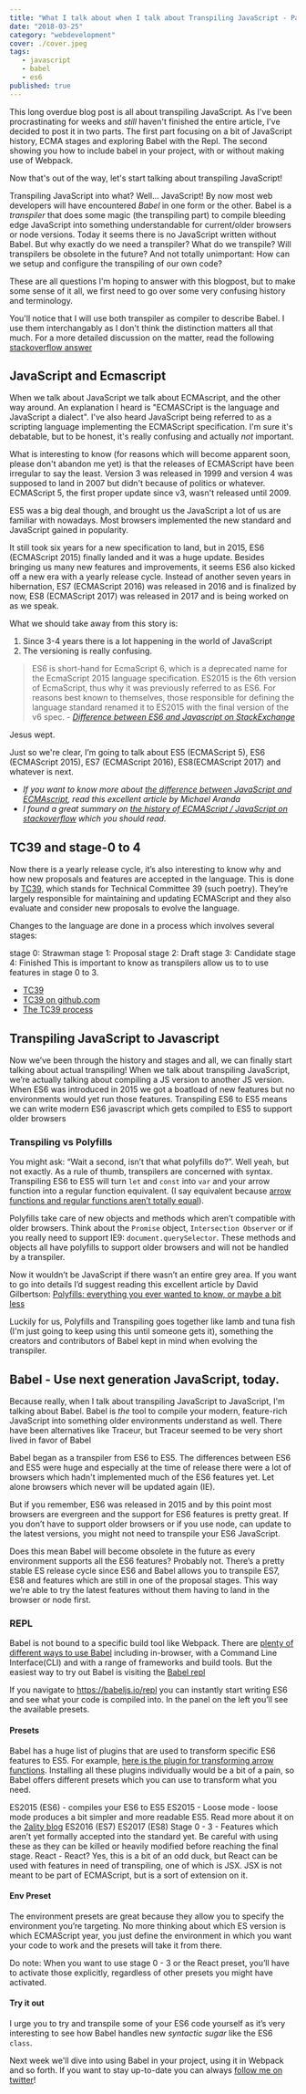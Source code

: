 ```yaml
---
title: "What I talk about when I talk about Transpiling JavaScript - Part 1 "
date: "2018-03-25"
category: "webdevelopment"
cover: ./cover.jpeg
tags:
   - javascript
   - babel
   - es6
published: true
---
```


This long overdue blog post is all about transpiling JavaScript. As I've been procrastinating for weeks and _still_ haven't finished the entire article, I've decided to post it in two parts. The first part focusing on a bit of JavaScript history, ECMA stages and exploring Babel with the Repl. The second showing you how to include babel in your project, with or without making use of Webpack.

Now that's out of the way, let's start talking about transpiling JavaScript!

Transpiling JavaScript into what? Well... JavaScript! By now most web developers will have encountered _Babel_ in one form or the other. Babel is a _transpiler_ that does some magic (the transpiling part) to compile bleeding edge JavaScript into something understandable for current/older browsers or node versions. Today it seems there is no JavaScript written without Babel. But why exactly do we need a transpiler? What do we transpile? Will transpilers be obsolete in the future? And not totally unimportant: How can we setup and configure the transpiling of our own code?

These are all questions I'm hoping to answer with this blogpost, but to make some sense of it all, we first need to go over some very confusing history and terminology.

You'll notice that I will use both transpiler as compiler to describe Babel. I use them interchangably as I don't think the distinction matters all that much. For a more detailed discussion on the matter, read the following [stackoverflow answer](https://stackoverflow.com/a/43969036)

## JavaScript and Ecmascript

When we talk about JavaScript we talk about ECMAscript, and the other way around. An explanation I heard is "ECMASCript is the language and JavaScript a dialect". I've also heard JavaScript being referred to as a scripting language implementing the ECMAScript specification. I'm sure it's debatable, but to be honest, it's really confusing and actually _not_ important.

What is interesting to know (for reasons which will become apparent soon, please don't abandon me yet) is that the releases of ECMAScript have been irregular to say the least. Version 3 was released in 1999 and version 4 was supposed to land in 2007 but didn't because of politics or whatever. ECMAScript 5, the first proper update since v3, wasn't released until 2009.

ES5 was a big deal though, and brought us the JavaScript a lot of us are familiar with nowadays. Most browsers implemented the new standard and JavaScript gained in popularity.

It still took six years for a new specification to land, but in 2015, ES6 (ECMAScript 2015) finally landed and it was a huge update. Besides bringing us many new features and improvements, it seems ES6 also kicked off a new era with a yearly release cycle. Instead of another seven years in hibernation, ES7 (ECMAScript 2016) was released in 2016 and is finalized by now, ES8 (ECMAScript 2017) was released in 2017 and is being worked on as we speak.

What we should take away from this story is:

1.  Since 3-4 years there is a lot happening in the world of JavaScript
1.  The versioning is really confusing.

> ES6 is short-hand for EcmaScript 6, which is a deprecated name for the EcmaScript 2015 language specification. ES2015 is the 6th version of EcmaScript, thus why it was previously referred to as ES6. For reasons best known to themselves, those responsible for defining the language standard renamed it to ES2015 with the final version of the v6 spec. - _[Difference between ES6 and Javascript on StackExchange](https://softwareengineering.stackexchange.com/questions/306846/different-between-es6-and-javascript/306847#306847)_

Jesus wept.

Just so we're clear, I’m going to talk about ES5 (ECMAScript 5), ES6 (ECMAScript 2015), ES7 (ECMAScript 2016), ES8(ECMAScript 2017) and whatever is next.

*   _If you want to know more about [the difference between JavaScript and ECMAscript](https://medium.freecodecamp.org/whats-the-difference-between-javascript-and-ecmascript-cba48c73a2b5), read this excellent article by Michael Aranda_
*   _I found a great summary on [the history of ECMAScript / JavaScript on stackoverflow](https://stackoverflow.com/questions/912479/what-is-the-difference-between-javascript-and-ecmascript) which you should read._

## TC39 and stage-0 to 4

Now there is a yearly release cycle, it’s also interesting to know why and how new proposals and features are accepted in the language. This is done by [TC39](https://www.ecma-international.org/memento/TC39.htm), which stands for Technical Committee 39 (such poetry). They’re largely responsible for maintaining and updating ECMAScript and they also evaluate and consider new proposals to evolve the language.

Changes to the language are done in a process which involves several stages:

stage 0: Strawman
stage 1: Proposal
stage 2: Draft
stage 3: Candidate
stage 4: Finished
This is important to know as transpilers allow us to to use features in stage 0 to 3.

*   [TC39](https://www.ecma-international.org/memento/TC39.htm)
*   [TC39 on github.com](https://github.com/tc39)
*   [The TC39 process](https://tc39.github.io/process-document/)

## Transpiling JavaScript to Javascript

Now we’ve been through the history and stages and all, we can finally start talking about actual transpiling! When we talk about transpiling JavaScript, we’re actually talking about compiling a JS version to another JS version. When ES6 was introduced in 2015 we got a boatload of new features but no environments would yet run those features. Transpiling ES6 to ES5 means we can write modern ES6 javascript which gets compiled to ES5 to support older browsers

### Transpiling vs Polyfills

You might ask: “Wait a second, isn’t that what polyfills do?”. Well yeah, but not exactly. As a rule of thumb, transpilers are concerned with syntax. Transpiling ES6 to ES5 will turn `let` and `const` into `var` and your arrow function into a regular function equivalent. (I say equivalent because [arrow functions and regular functions aren’t totally equal](https://babeljs.io/faq#why-are-this-and-arguments-being-remapped-in-arrow-functions)).

Polyfills take care of new objects and methods which aren’t compatible with older browsers. Think about the `Promise` object, `Intersection Observer` or if you really need to support IE9: `document.querySelector`. These methods and objects all have polyfills to support older browsers and will not be handled by a transpiler.

Now it wouldn’t be JavaScript if there wasn’t an entire grey area. If you want to go into details I’d suggest reading this excellent article by David Gilbertson: [Polyfills: everything you ever wanted to know, or maybe a bit less](https://hackernoon.com/polyfills-everything-you-ever-wanted-to-know-or-maybe-a-bit-less-7c8de164e423)

Luckily for us, Polyfills and Transpiling goes together like lamb and tuna fish (I'm just going to keep using this until someone gets it), something the creators and contributors of Babel kept in mind when evolving the transpiler.

## Babel - Use next generation JavaScript, today.

Because really, when I talk about transpiling JavaScript to JavaScript, I'm talking about Babel. Babel is _the_ tool to compile your modern, feature-rich JavaScript into something older environments understand as well. There have been alternatives like Traceur, but Traceur seemed to be very short lived in favor of Babel

Babel began as a transpiler from ES6 to ES5. The differences between ES6 and ES5 were huge and especially at the time of release there were a lot of browsers which hadn't implemented much of the ES6 features yet. Let alone browsers which never will be updated again (IE).

But if you remember, ES6 was released in 2015 and by this point most browsers are evergreen and the support for ES6 features is pretty great. If you don’t have to support older browsers or if you use node, can update to the latest versions, you might not need to transpile your ES6 JavaScript.

Does this mean Babel will become obsolete in the future as every environment supports all the ES6 features? Probably not. There’s a pretty stable ES release cycle since ES6 and Babel allows you to transpile ES7, ES8 and features which are still in one of the proposal stages. This way we’re able to try the latest features without them having to land in the browser or node first.

### REPL

Babel is not bound to a specific build tool like Webpack. There are [plenty of different ways to use Babel](https://babeljs.io/docs/setup/) including in-browser, with a Command Line Interface(CLI) and with a range of frameworks and build tools. But the easiest way to try out Babel is visiting the [Babel repl](https://babeljs.io/repl)

If you navigate to https://babeljs.io/repl you can instantly start writing ES6 and see what your code is compiled into. In the panel on the left you’ll see the available presets.

#### Presets

Babel has a huge list of plugins that are used to transform specific ES6 features to ES5. For example, [here is the plugin for transforming arrow functions](https://github.com/babel/babel/tree/master/packages/babel-plugin-transform-arrow-functions). Installing all these plugins individually would be a bit of a pain, so Babel offers different presets which you can use to transform what you need.

ES2015 (ES6) - compiles your ES6 to ES5
ES2015 - Loose mode - loose mode produces a bit simpler and more readable ES5. Read more about it on the [2ality blog](http://2ality.com/2015/12/babel6-loose-mode.html)
ES2016 (ES7)
ES2017 (ES8)
Stage 0 - 3 - Features which aren’t yet formally accepted into the standard yet. Be careful with using these as they can be killed or heavily modified before reaching the final stage.
React - React? Yes, this is a bit of an odd duck, but React can be used with features in need of transpiling, one of which is JSX. JSX is not meant to be part of ECMAScript, but is a sort of extension on it.

#### Env Preset

The environment presets are great because they allow you to specify the environment you’re targeting. No more thinking about which ES version is which ECMAScript year, you just define the environment in which you want your code to work and the presets will take it from there.

Do note: When you want to use stage 0 - 3 or the React preset, you’ll have to activate those explicitly, regardless of other presets you might have activated.

#### Try it out

I urge you to try and transpile some of your ES6 code yourself as it’s very interesting to see how Babel handles new _syntactic sugar_ like the ES6 `class`.

Next week we'll dive into using Babel in your project, using it in Webpack and so forth. If you want to stay up-to-date you can always [follow me on twitter](https://twitter.com/ardennl)!
